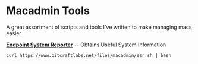 # Macadmin Tools
A great assortment of scripts and tools I've written to make managing macs easier

**[Endpoint System Reporter](https://github.com/joshuanasiatka/Macadmin-Tools/blob/master/Endpoint-System-Reporter.sh)** -- Obtains Useful System Information
```
curl https://www.bitcraftlabs.net/files/macadmin/esr.sh | bash
```
